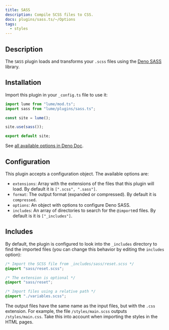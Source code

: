 ```yaml
---
title: SASS
description: Compile SCSS files to CSS.
docs: plugins/sass.ts/~/Options
tags:
  - styles
---
```


## Description

The `SASS` plugin loads and transforms your `.scss` files using the
[Deno SASS](https://github.com/binyamin/deno-sass) library.

## Installation

Import this plugin in your `_config.ts` file to use it:

```js
import lume from "lume/mod.ts";
import sass from "lume/plugins/sass.ts";

const site = lume();

site.use(sass());

export default site;
```

See
[all available options in Deno Doc](https://doc.deno.land/https/deno.land/x/lume/plugins/sass.ts/~/Options).

## Configuration

This plugin accepts a configuration object. The available options are:

- `extensions`: Array with the extensions of the files that this plugin will
  load. By default it is `[".scss", ".sass"]`.
- `format`: The output format (expanded or compressed). By default it is
  `compressed`.
- `options`: An object with options to configure Deno SASS.
- `includes`: An array of directories to search for the `@import`ed files. By
  default is it is `["_includes"]`.

## Includes

By default, the plugin is configured to look into the `_includes` directory to
find the imported files (you can change this behavior by editing the `includes`
option):

```css
/* Import the SCSS file from _includes/sass/reset.scss */
@import "sass/reset.scss";

/* The extension is optional */
@import "sass/reset";

/* Import files using a relative path */
@import "./variables.scss";
```

The output files have the same name as the input files, but with the `.css`
extension. For example, the file `/styles/main.scss` outputs `/styles/main.css`.
Take this into account when importing the styles in the HTML pages.
